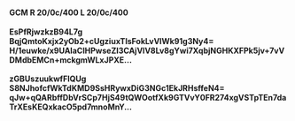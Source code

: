 #### GCM R 20/0c/400 L 20/0c/400
**EsPfRjwzkzB94L7g**<br/>**BqjQmtoKxjx2yOb2+cUgziuxTlsFokLvVIWk91g3Ny4=**<br/>**H/1euwke/x9UAlaCIHPwseZI3CAjVlV8Lv8gYwi7XqbjNGHKXFPk5jv+7vVDMdbEMCn+mckgmWLxJPXE...**<br/><br/>
**zGBUszuukwfFlQUg**<br/>**S8NJhofcfWkTdKMD9SsHRywxDiG3NGc1EkJRHsffeN4=**<br/>**qJw+qQARbffDbVrSCp7HjS49tQWOotfXk9GTVvY0FR274xgVSTpTEn7daTrXEsKEQxkacO5pd7mnoMnY...**